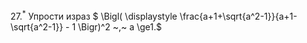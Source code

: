 $27.^*$ Упрости израз $ \Bigl( \displaystyle \frac{a+1+\sqrt{a^2-1}}{a+1-\sqrt{a^2-1}} - 1 \Bigr)^2 ~,~ a \ge1.$
